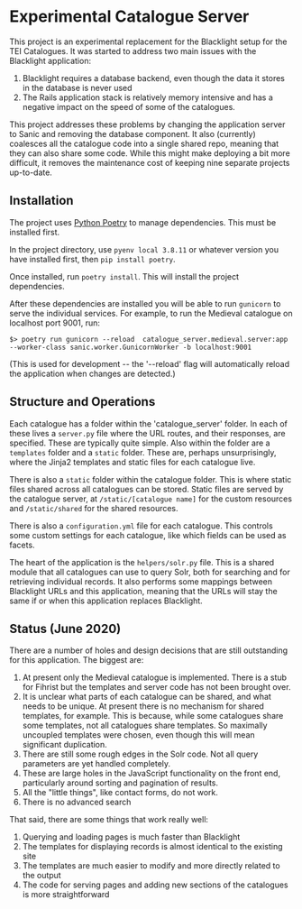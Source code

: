 # Experimental Catalogue Server

This project is an experimental replacement for the Blacklight setup 
for the TEI Catalogues. It was started to address two main issues with the
Blacklight application:

 1. Blacklight requires a database backend, even though the data it stores in the database is never used
 2. The Rails application stack is relatively memory intensive and has a negative impact on the speed of some of the catalogues.
 
This project addresses these problems by changing the application server to Sanic and removing the database component.
It also (currently) coalesces all the catalogue code into a single shared repo, meaning that they can also share some 
code. While this might make deploying a bit more difficult, it removes the maintenance cost of keeping nine separate projects
up-to-date.

## Installation

The project uses [Python Poetry](https://python-poetry.org) to manage dependencies. This must be installed first. 

In the project directory, use `pyenv local 3.8.11` or whatever version you have installed first, then `pip install poetry`.

Once installed, run `poetry install`. This will install the project dependencies. 

After these dependencies are installed you will be able to run `gunicorn` to serve the individual services. For example, 
to run the Medieval catalogue on localhost port 9001, run:

    $> poetry run gunicorn --reload  catalogue_server.medieval.server:app --worker-class sanic.worker.GunicornWorker -b localhost:9001
    
(This is used for development -- the '--reload' flag will automatically reload the application when changes are detected.)

## Structure and Operations

Each catalogue has a folder within the 'catalogue_server' folder. In each of these lives a `server.py` file where the URL
routes, and their responses, are specified. These are typically quite simple. Also within the folder are a `templates` folder
and a `static` folder. These are, perhaps unsurprisingly, where the Jinja2 templates and static files for each catalogue live. 

There is also a `static` folder within the catalogue folder. This is where static files shared across all catalogues can
be stored. Static files are served by the catalogue server, at `/static/[catalogue name]` for the custom resources
and `/static/shared` for the shared resources.

There is also a `configuration.yml` file for each catalogue. This controls some custom settings for each catalogue, like
which fields can be used as facets. 

The heart of the application is the `helpers/solr.py` file. This is a shared module that all catalogues can use to query
Solr, both for searching and for retrieving individual records. It also performs some mappings between Blacklight URLs 
and this application, meaning that the URLs will stay the same if or when this application replaces Blacklight.

## Status (June 2020)

There are a number of holes and design decisions that are still outstanding for this application. The biggest are:

 1. At present only the Medieval catalogue is implemented. There is a stub for Fihrist but the templates and server code has not been brought over.
 2. It is unclear what parts of each catalogue can be shared, and what needs to be unique. At present there is no mechanism
 for shared templates, for example. This is because, while some catalogues share some templates, not all catalogues share
 templates. So maximally uncoupled templates were chosen, even though this will mean significant duplication. 
 3. There are still some rough edges in the Solr code. Not all query parameters are yet handled completely.
 4. These are large holes in the JavaScript functionality on the front end, particularly around sorting and pagination of results.
 5. All the "little things", like contact forms, do not work.
 6. There is no advanced search
 
 That said, there are some things that work really well:

 1. Querying and loading pages is much faster than Blacklight
 2. The templates for displaying records is almost identical to the existing site
 3. The templates are much easier to modify and more directly related to the output
 4. The code for serving pages and adding new sections of the catalogues is more straightforward
